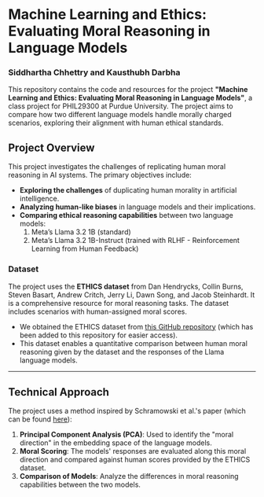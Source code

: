 # Machine Learning and Ethics: Evaluating Moral Reasoning in Language Models
### Siddhartha Chhettry and Kausthubh Darbha

This repository contains the code and resources for the project **"Machine Learning and Ethics: Evaluating Moral Reasoning in Language Models"**, a class project for PHIL29300 at Purdue University. The project aims to compare how two different language models handle morally charged scenarios, exploring their alignment with human ethical standards.

## **Project Overview**

This project investigates the challenges of replicating human moral reasoning in AI systems. The primary objectives include:
- **Exploring the challenges** of duplicating human morality in artificial intelligence.
- **Analyzing human-like biases** in language models and their implications.
- **Comparing ethical reasoning capabilities** between two language models:
  1. Meta’s Llama 3.2 1B (standard)
  2. Meta’s Llama 3.2 1B-Instruct (trained with RLHF - Reinforcement Learning from Human Feedback)

### **Dataset**
The project uses the **ETHICS dataset** from Dan Hendrycks, Collin Burns, Steven Basart, Andrew Critch, Jerry Li, Dawn Song, and Jacob Steinhardt. It is a comprehensive resource for moral reasoning tasks. The dataset includes scenarios with human-assigned moral scores.
- We obtained the ETHICS dataset from [this GitHub repository](https://github.com/hendrycks/ethics) (which has been added to this repository for easier access).
- This dataset enables a quantitative comparison between human moral reasoning given by the dataset and the responses of the Llama language models.

---

## **Technical Approach**

The project uses a method inspired by Schramowski et al.'s paper (which can be found [here](https://doi.org/10.1038/s42256-022-00458-8)):
1. **Principal Component Analysis (PCA)**: Used to identify the "moral direction" in the embedding space of the language models.
2. **Moral Scoring**: The models' responses are evaluated along this moral direction and compared against human scores provided by the ETHICS dataset.
3. **Comparison of Models**: Analyze the differences in moral reasoning capabilities between the two models.
